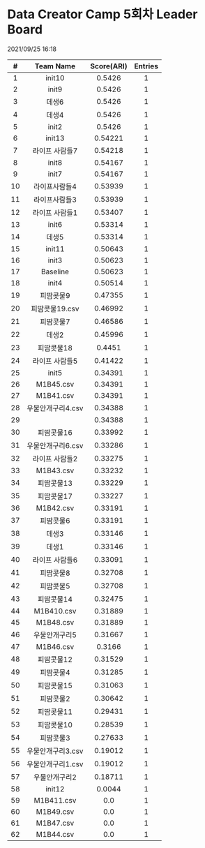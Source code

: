 # Data Creator Camp 5회차 Leader Board
2021/09/25 16:18

|#|Team Name|Score(ARI)|Entries|  
|:---:|:---:|:---:|:---:|  
|1|init10|0.5426|1|  
|2|init9|0.5426|1|  
|3|데생6|0.5426|1|  
|4|데생4|0.5426|1|  
|5|init2|0.5426|1|  
|6|init13|0.54221|1|  
|7|라이프 사람들7|0.54218|1|  
|8|init8|0.54167|1|  
|9|init7|0.54167|1|  
|10|라이프사람들4|0.53939|1|  
|11|라이프사람들3|0.53939|1|  
|12|라이프 사람들1|0.53407|1|  
|13|init6|0.53314|1|  
|14|데생5|0.53314|1|  
|15|init11|0.50643|1|  
|16|init3|0.50623|1|  
|17|Baseline|0.50623|1|  
|18|init4|0.50514|1|  
|19|피땀콧물9|0.47355|1|  
|20|피땀콧물19.csv|0.46992|1|  
|21|피땀콧물7|0.46586|1|  
|22|데생2|0.45996|1|  
|23|피땀콧물18|0.4451|1|  
|24|라이프 사람들5|0.41422|1|  
|25|init5|0.34391|1|  
|26|M1B45.csv|0.34391|1|  
|27|M1B41.csv|0.34391|1|  
|28|우물안개구리4.csv|0.34388|1|  
|29||0.34388|1|  
|30|피땀콧물16|0.33992|1|  
|31|우물안개구리6.csv|0.33286|1|  
|32|라이프 사람들2|0.33275|1|  
|33|M1B43.csv|0.33232|1|  
|34|피땀콧물13|0.33229|1|  
|35|피땀콧물17|0.33227|1|  
|36|M1B42.csv|0.33191|1|  
|37|피땀콧물6|0.33191|1|  
|38|데생3|0.33146|1|  
|39|데생1|0.33146|1|  
|40|라이프 사람들6|0.33091|1|  
|41|피땀콧물8|0.32708|1|  
|42|피땀콧물5|0.32708|1|  
|43|피땀콧물14|0.32475|1|  
|44|M1B410.csv|0.31889|1|  
|45|M1B48.csv|0.31889|1|  
|46|우물안개구리5|0.31667|1|  
|47|M1B46.csv|0.3166|1|  
|48|피땀콧물12|0.31529|1|  
|49|피땀콧물4|0.31285|1|  
|50|피땀콧물15|0.31063|1|  
|51|피땀콧물2|0.30642|1|  
|52|피땀콧물11|0.29431|1|  
|53|피땀콧물10|0.28539|1|  
|54|피땀콧물3|0.27633|1|  
|55|우물안개구리3.csv|0.19012|1|  
|56|우물안개구리1.csv|0.19012|1|  
|57|우물안개구리2|0.18711|1|  
|58|init12|0.0044|1|  
|59|M1B411.csv|0.0|1|  
|60|M1B49.csv|0.0|1|  
|61|M1B47.csv|0.0|1|  
|62|M1B44.csv|0.0|1|  
